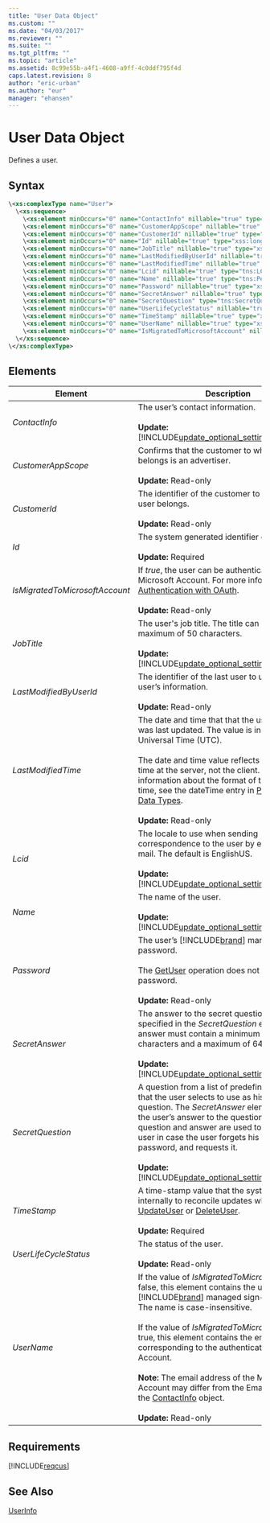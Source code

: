 ```yaml
---
title: "User Data Object"
ms.custom: ""
ms.date: "04/03/2017"
ms.reviewer: ""
ms.suite: ""
ms.tgt_pltfrm: ""
ms.topic: "article"
ms.assetid: 8c99e55b-a4f1-4608-a9ff-4c0ddf795f4d
caps.latest.revision: 8
author: "eric-urban"
ms.author: "eur"
manager: "ehansen"
---
```

# User Data Object
Defines a user.

## Syntax

```xml
\<xs:complexType name="User">
  \<xs:sequence>
    \<xs:element minOccurs="0" name="ContactInfo" nillable="true" type="tns:ContactInfo" />
    \<xs:element minOccurs="0" name="CustomerAppScope" nillable="true" type="tns:ApplicationType" />
    \<xs:element minOccurs="0" name="CustomerId" nillable="true" type="xsd:long" />
    \<xs:element minOccurs="0" name="Id" nillable="true" type="xss:long" />
    \<xs:element minOccurs="0" name="JobTitle" nillable="true" type="xsd:string" />
    \<xs:element minOccurs="0" name="LastModifiedByUserId" nillable="true" type="xsd:long" />
    \<xs:element minOccurs="0" name="LastModifiedTime" nillable="true" type="xsd:dateTime" />
    \<xs:element minOccurs="0" name="Lcid" nillable="true" type="tns:LCID" />
    \<xs:element minOccurs="0" name="Name" nillable="true" type="tns:PersonName" />
    \<xs:element minOccurs="0" name="Password" nillable="true" type="xsd:string" />
    \<xs:element minOccurs="0" name="SecretAnswer" nillable="true" type="xsd:string" />
    \<xs:element minOccurs="0" name="SecretQuestion" type="tns:SecretQuestion" />
    \<xs:element minOccurs="0" name="UserLifeCycleStatus" nillable="true" type="tns:UserLifeCycleStatus" />
    \<xs:element minOccurs="0" name="TimeStamp" nillable="true" type="xsd:base64Binary" />
    \<xs:element minOccurs="0" name="UserName" nillable="true" type="xsd:string" />
    \<xs:element minOccurs="0" name="IsMigratedToMicrosoftAccount" nillable="true" type="xsd:boolean" />
  \</xs:sequence>
\</xs:complexType>
```

## <a name="Elements"></a>Elements

|Element|Description|Data Type|
|-----------|---------------|-------------|
|*ContactInfo*|The user’s contact information.<br/><br/>**Update:** [!INCLUDE[update_optional_setting_unchanged](../customer-api/includes/update-optional-setting-unchanged.md)]|[ContactInfo](../customer-api/contactinfo-data-object.md)|
|*CustomerAppScope*|Confirms that the customer to whom this user belongs is an advertiser.<br/><br/>**Update:** Read-only|[ApplicationType](../customer-api/applicationtype-value-set.md)|
|*CustomerId*|The identifier of the customer to whom this user belongs.<br/><br/>**Update:** Read-only|*long*|
|*Id*|The system generated identifier of the user.<br/><br/>**Update:** Required|*long*|
|*IsMigratedToMicrosoftAccount*|If *true*, the user can be authenticated using  a Microsoft Account. For more information, see [Authentication with OAuth](https://msdn.microsoft.com/library/bing-ads-user-authentication-oauth-guide.aspx).<br/><br/>**Update:** Read-only|*boolean*|
|*JobTitle*|The user's job title. The title can contain a maximum of 50 characters.<br/><br/>**Update:** [!INCLUDE[update_optional_setting_unchanged](../customer-api/includes/update-optional-setting-unchanged.md)]|*string*|
|*LastModifiedByUserId*|The identifier of the last user to update the user’s information.<br/><br/>**Update:** Read-only|*long*|
|*LastModifiedTime*|The date and time that that the user information was last updated. The value is in Coordinated Universal Time (UTC).<br /><br />The date and time value reflects the date and time at the server, not the client. For information about the format of the date and time, see the dateTime entry in [Primitive XML Data Types](http://msdn.microsoft.com/library/ms256220.aspx).<br/><br/>**Update:** Read-only|*dateTime*|
|*Lcid*|The locale to use when sending correspondence to the user by email or postal mail. The default is EnglishUS.<br/><br/>**Update:** [!INCLUDE[update_optional_setting_unchanged](../customer-api/includes/update-optional-setting-unchanged.md)]|[LCID](../customer-api/lcid-value-set.md)|
|*Name*|The name of the user.<br/><br/>**Update:** [!INCLUDE[update_optional_setting_unchanged](../customer-api/includes/update-optional-setting-unchanged.md)]|[PersonName](../customer-api/personname-data-object.md)|
|*Password*|The user’s [!INCLUDE[brand](../customer-api/includes/brand.md)] managed sign-in password.<br /><br />The [GetUser](../customer-api/getuser-service-operation.md) operation does not return the password.<br/><br/>**Update:** Read-only|*string*|
|*SecretAnswer*|The answer to the secret question that is specified in the *SecretQuestion* element. The answer must contain a minimum of five characters and a maximum of 64 characters.<br/><br/>**Update:** [!INCLUDE[update_optional_setting_unchanged](../customer-api/includes/update-optional-setting-unchanged.md)]|*string*|
|*SecretQuestion*|A question from a list of predefined questions that the user selects to use as his or her secret question. The *SecretAnswer* element contains the user’s answer to the question. The secret question and answer are used to validate the user in case the user forgets his or her password, and requests it.<br/><br/>**Update:** [!INCLUDE[update_optional_setting_unchanged](../customer-api/includes/update-optional-setting-unchanged.md)]|[SecretQuestion](../customer-api/secretquestion-value-set.md)|
|*TimeStamp*|A time-stamp value that the system uses internally to reconcile updates when you call [UpdateUser](../customer-api/updateuser-service-operation.md) or [DeleteUser](../customer-api/deleteuser-service-operation.md).<br/><br/>**Update:** Required|*base64Binary*|
|*UserLifeCycleStatus*|The status of the user.<br/><br/>**Update:** Read-only|[UserLifeCycleStatus](../customer-api/userlifecyclestatus-value-set.md)|
|*UserName*|If the value of *IsMigratedToMicrosoftAccount* is false, this element contains the user's [!INCLUDE[brand](../customer-api/includes/brand.md)] managed sign-in user name. The name is case-insensitive.<br /><br />If the value of *IsMigratedToMicrosoftAccount* is true, this element contains the email address corresponding to the authenticated Microsoft Account.<br /><br />**Note:** The email address of the Microsoft Account may differ from the Email element of the [ContactInfo](../customer-api/contactinfo-data-object.md) object.<br/><br/>**Update:** Read-only|*string*|

## Requirements
[!INCLUDE[reqcus](../customer-api/includes/reqcus.md)]
## See Also
[UserInfo](../customer-api/userinfo-data-object.md)  

